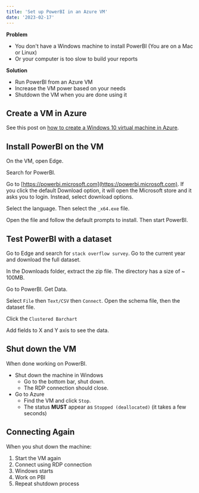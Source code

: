 ```yaml
---
title: 'Set up PowerBI in an Azure VM'
date: '2023-02-17'
---
```


**Problem**

* You don't have a Windows machine to install PowerBI (You are on a Mac or Linux)
* Or your computer is too slow to build your reports

**Solution**

* Run PowerBI from an Azure VM
* Increase the VM power based on your needs
* Shutdown the VM when you are done using it

## Create a VM in Azure

See this post on [how to create a Windows 10 virtual machine in Azure](create-windows10-vm-azure).

## Install PowerBI on the VM

On the VM, open Edge.

Search for PowerBI.

Go to [https://powerbi.microsoft.com](https://powerbi.microsoft.com). If you click the default Download option, it will open the Microsoft store and it asks you to login. Instead, select download options. 

Select the language. Then select the `_x64.exe` file.

Open the file and follow the default prompts to install. Then start PowerBI.

## Test PowerBI with a dataset

Go to Edge and search for `stack overflow survey`. Go to the current year and download the full dataset.

In the Downloads folder, extract the zip file. The directory has a size of ~ 100MB.

Go to PowerBI. Get Data.

Select `File` then `Text/CSV` then `Connect`. Open the schema file, then the dataset file.

Click the `Clustered Barchart`

Add fields to X and Y axis to see the data.

## Shut down the VM

When done working on PowerBI.

* Shut down the machine in Windows
  * Go to the bottom bar, shut down.
  * The RDP connection should close.
* Go to Azure
  * Find the VM and click `Stop`.
  * The status **MUST** appear as `Stopped (deallocated)` (it takes a few seconds)

## Connecting Again

When you shut down the machine:

1. Start the VM again
2. Connect using RDP connection
3. Windows starts
4. Work on PBI
5. Repeat shutdown process